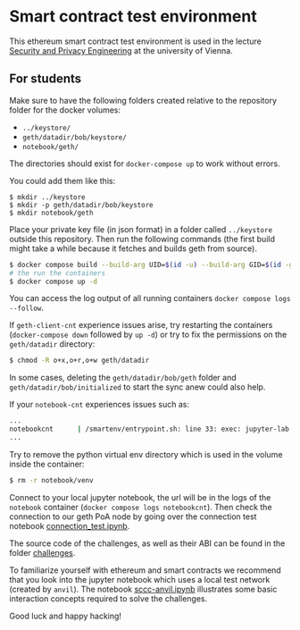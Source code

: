 # Smart contract test environment

This ethereum smart contract test environment is used in the lecture [Security and Privacy Engineering](https://ufind.univie.ac.at/en/course.html?lv=052011&semester=2023W) at the university of Vienna.

## For students

Make sure to have the following folders created
relative to the repository folder for the docker volumes:

- `../keystore/`
- `geth/datadir/bob/keystore/`
- `notebook/geth/`

The directories should exist for `docker-compose up` to work without errors.

You could add them like this:

```
$ mkdir ../keystore
$ mkdir -p geth/datadir/bob/keystore
$ mkdir notebook/geth
```

Place your private key file (in json format) in a folder called `../keystore`  outside this repository.
Then run the following commands (the first build might take a while because it fetches and builds geth from source).
```bash
$ docker compose build --build-arg UID=$(id -u) --build-arg GID=$(id -g)
# the run the containers
$ docker compose up -d
```
You can access the log output of all running containers `docker compose logs --follow`.

If `geth-client-cnt` experience issues arise, try restarting the
containers (`docker-compose down` followed by `up -d`)
or try to fix the permissions on the `geth/datadir`
directory:
```bash
$ chmod -R o+x,o+r,o+w geth/datadir
```

In some cases, deleting the `geth/datadir/bob/geth` folder and
`geth/datadir/bob/initialized` to start the sync anew could also help.

If your `notebook-cnt` experiences issues such as:
```bash
...
notebookcnt      | /smartenv/entrypoint.sh: line 33: exec: jupyter-lab: not found
...
```
Try to remove the python virtual env directory which is used in the volume inside the container:
```bash
$ rm -r notebook/venv
```

Connect to your local jupyter notebook, the url will be in the logs of the `notebook` container (`docker compose logs notebookcnt`).
Then check the connection to our geth PoA node by going over the connection test notebook
[connection_test.ipynb](./notebook/connection_test.ipynb).

The source code of the challenges, as well as their ABI can be found in the folder [challenges](./notebook/challenges).

To familiarize yourself with ethereum and smart contracts we recommend that you look into the jupyter notebook which uses a local test network (created by `anvil`). The notebook [sccc-anvil.ipynb](./notebook/sccc-anvil.ipynb) illustrates some basic interaction concepts required to solve the challenges.

Good luck and happy hacking!
